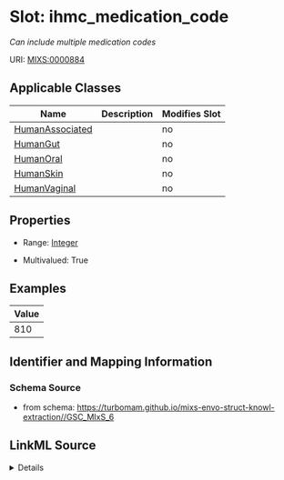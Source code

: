 # Slot: ihmc_medication_code


_Can include multiple medication codes_



URI: [MIXS:0000884](https://w3id.org/mixs/0000884)



<!-- no inheritance hierarchy -->




## Applicable Classes

| Name | Description | Modifies Slot |
| --- | --- | --- |
[HumanAssociated](HumanAssociated.md) |  |  no  |
[HumanGut](HumanGut.md) |  |  no  |
[HumanOral](HumanOral.md) |  |  no  |
[HumanSkin](HumanSkin.md) |  |  no  |
[HumanVaginal](HumanVaginal.md) |  |  no  |







## Properties

* Range: [Integer](Integer.md)

* Multivalued: True






## Examples

| Value |
| --- |
| 810 |

## Identifier and Mapping Information







### Schema Source


* from schema: https://turbomam.github.io/mixs-envo-struct-knowl-extraction//GSC_MIxS_6




## LinkML Source

<details>
```yaml
name: ihmc_medication_code
description: Can include multiple medication codes
title: IHMC medication code
notes:
- code
examples:
- value: '810'
from_schema: https://turbomam.github.io/mixs-envo-struct-knowl-extraction//GSC_MIxS_6
rank: 1000
slot_uri: MIXS:0000884
multivalued: true
alias: ihmc_medication_code
domain_of:
- HumanAssociated
- HumanGut
- HumanOral
- HumanSkin
- HumanVaginal
range: integer
required: false
recommended: false

```
</details>